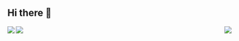 ## Hi there 👋

<img align="left" src="https://github-readme-stats.vercel.app/api/top-langs/?username=firelike">
<img align="right" src="https://github-readme-stats.vercel.app/api?username=firelike&show_icons=true">
<img align="left" src="https://github-readme-streak-stats.herokuapp.com/?user=firelike">

<!--
**firelike/firelike** is a ✨ _special_ ✨ repository because its `README.md` (this file) appears on your GitHub profile.

Here are some ideas to get you started:

- 🔭 I’m currently working on ...
- 🌱 I’m currently learning ...
- 👯 I’m looking to collaborate on ...
- 🤔 I’m looking for help with ...
- 💬 Ask me about ...
- 📫 How to reach me: ...
- 😄 Pronouns: ...
- ⚡ Fun fact: ...
-->

